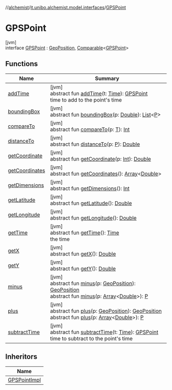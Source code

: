 //[alchemist](../../../index.md)/[it.unibo.alchemist.model.interfaces](../index.md)/[GPSPoint](index.md)

# GPSPoint

[jvm]\
interface [GPSPoint](index.md) : [GeoPosition](../-geo-position/index.md), [Comparable](https://docs.oracle.com/javase/8/docs/api/java/lang/Comparable.html)<[GPSPoint](index.md)>

## Functions

| Name | Summary |
|---|---|
| [addTime](add-time.md) | [jvm]<br>abstract fun [addTime](add-time.md)(t: [Time](../-time/index.md)): [GPSPoint](index.md)<br>time to add to the point's time |
| [boundingBox](index.md#-1470108373%2FFunctions%2F-267951372) | [jvm]<br>abstract fun [boundingBox](index.md#-1470108373%2FFunctions%2F-267951372)(p: [Double](https://kotlinlang.org/api/latest/jvm/stdlib/kotlin/-double/index.html)): [List](https://docs.oracle.com/javase/8/docs/api/java/util/List.html)<[P](../../it.unibo.alchemist.model.implementations.movestrategies.routing/-ignore-streets/index.md)> |
| [compareTo](index.md#-1554281679%2FFunctions%2F-267951372) | [jvm]<br>abstract fun [compareTo](index.md#-1554281679%2FFunctions%2F-267951372)(p: [T](../../it.unibo.alchemist.model.implementations.movestrategies.speed/-straight-line-trace-dependant-speed/index.md)): [Int](https://kotlinlang.org/api/latest/jvm/stdlib/kotlin/-int/index.html) |
| [distanceTo](index.md#-346428117%2FFunctions%2F-267951372) | [jvm]<br>abstract fun [distanceTo](index.md#-346428117%2FFunctions%2F-267951372)(p: [P](../../it.unibo.alchemist.model.implementations.movestrategies.routing/-ignore-streets/index.md)): [Double](https://kotlinlang.org/api/latest/jvm/stdlib/kotlin/-double/index.html) |
| [getCoordinate](../-geo-position/get-coordinate.md) | [jvm]<br>abstract fun [getCoordinate](../-geo-position/get-coordinate.md)(p: [Int](https://kotlinlang.org/api/latest/jvm/stdlib/kotlin/-int/index.html)): [Double](https://kotlinlang.org/api/latest/jvm/stdlib/kotlin/-double/index.html) |
| [getCoordinates](index.md#1594970258%2FFunctions%2F-267951372) | [jvm]<br>abstract fun [getCoordinates](index.md#1594970258%2FFunctions%2F-267951372)(): [Array](https://kotlinlang.org/api/latest/jvm/stdlib/kotlin/-array/index.html)<[Double](https://kotlinlang.org/api/latest/jvm/stdlib/kotlin/-double/index.html)> |
| [getDimensions](index.md#-269418464%2FFunctions%2F-267951372) | [jvm]<br>abstract fun [getDimensions](index.md#-269418464%2FFunctions%2F-267951372)(): [Int](https://kotlinlang.org/api/latest/jvm/stdlib/kotlin/-int/index.html) |
| [getLatitude](../-geo-position/get-latitude.md) | [jvm]<br>abstract fun [getLatitude](../-geo-position/get-latitude.md)(): [Double](https://kotlinlang.org/api/latest/jvm/stdlib/kotlin/-double/index.html) |
| [getLongitude](../-geo-position/get-longitude.md) | [jvm]<br>abstract fun [getLongitude](../-geo-position/get-longitude.md)(): [Double](https://kotlinlang.org/api/latest/jvm/stdlib/kotlin/-double/index.html) |
| [getTime](get-time.md) | [jvm]<br>abstract fun [getTime](get-time.md)(): [Time](../-time/index.md)<br>the time |
| [getX](index.md#-585176761%2FFunctions%2F-267951372) | [jvm]<br>abstract fun [getX](index.md#-585176761%2FFunctions%2F-267951372)(): [Double](https://kotlinlang.org/api/latest/jvm/stdlib/kotlin/-double/index.html) |
| [getY](index.md#-554156954%2FFunctions%2F-267951372) | [jvm]<br>abstract fun [getY](index.md#-554156954%2FFunctions%2F-267951372)(): [Double](https://kotlinlang.org/api/latest/jvm/stdlib/kotlin/-double/index.html) |
| [minus](../-geo-position/minus.md) | [jvm]<br>abstract fun [minus](../-geo-position/minus.md)(p: [GeoPosition](../-geo-position/index.md)): [GeoPosition](../-geo-position/index.md)<br>abstract fun [minus](index.md#1854457792%2FFunctions%2F-267951372)(p: [Array](https://kotlinlang.org/api/latest/jvm/stdlib/kotlin/-array/index.html)<[Double](https://kotlinlang.org/api/latest/jvm/stdlib/kotlin/-double/index.html)>): [P](../../it.unibo.alchemist.model.implementations.movestrategies.routing/-ignore-streets/index.md) |
| [plus](../-geo-position/plus.md) | [jvm]<br>abstract fun [plus](../-geo-position/plus.md)(p: [GeoPosition](../-geo-position/index.md)): [GeoPosition](../-geo-position/index.md)<br>abstract fun [plus](index.md#-1455048310%2FFunctions%2F-267951372)(p: [Array](https://kotlinlang.org/api/latest/jvm/stdlib/kotlin/-array/index.html)<[Double](https://kotlinlang.org/api/latest/jvm/stdlib/kotlin/-double/index.html)>): [P](../../it.unibo.alchemist.model.implementations.movestrategies.routing/-ignore-streets/index.md) |
| [subtractTime](subtract-time.md) | [jvm]<br>abstract fun [subtractTime](subtract-time.md)(t: [Time](../-time/index.md)): [GPSPoint](index.md)<br>time to subtract to the point's time |

## Inheritors

| Name |
|---|
| [GPSPointImpl](../../it.unibo.alchemist.model.implementations.positions/-g-p-s-point-impl/index.md) |
